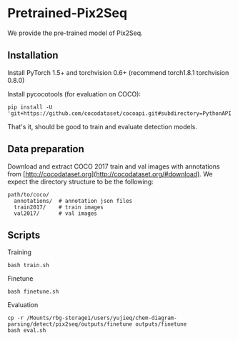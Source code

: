 # Pretrained-Pix2Seq
We provide the pre-trained model of Pix2Seq.

## Installation

Install PyTorch 1.5+ and torchvision 0.6+ (recommend torch1.8.1 torchvision 0.8.0)

Install pycocotools (for evaluation on COCO):

```
pip install -U 'git+https://github.com/cocodataset/cocoapi.git#subdirectory=PythonAPI'
```

That's it, should be good to train and evaluate detection models.

## Data preparation

Download and extract COCO 2017 train and val images with annotations from
[http://cocodataset.org](http://cocodataset.org/#download).
We expect the directory structure to be the following:
```
path/to/coco/
  annotations/  # annotation json files
  train2017/    # train images
  val2017/      # val images
```

## Scripts

Training
```
bash train.sh
```

Finetune
```
bash finetune.sh
```

Evaluation
```
cp -r /Mounts/rbg-storage1/users/yujieq/chem-diagram-parsing/detect/pix2seq/outputs/finetune outputs/finetune
bash eval.sh
```
